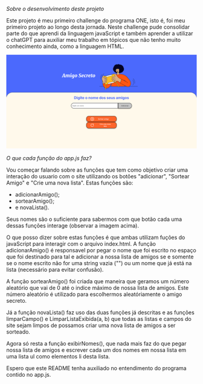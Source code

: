 *Sobre o desenvolvimento deste projeto*


Este projeto é meu primeiro challenge do programa ONE, isto é, foi meu primeiro projeto ao longo desta jornada. Neste challenge pude consolidar parte do que aprendi da linguagem javaScript e também aprender a utilizar o chatGPT para auxiliar meu trabalho em tópicos que não tenho muito conhecimento ainda, como a linguagem HTML.


![Tela final do Challenge](image.png)


*O que cada função do app.js faz?*


Vou começar falando sobre as funções que tem como objetivo criar uma interação do usuario com o site utilizando os botões "adicionar", "Sortear Amigo" e "Crie uma nova lista". Estas funções são:


*   adicionarAmigo();
*   sortearAmigo(); 
*   e novaLista().


Seus nomes são o suficiente para sabermos com que botão cada uma dessas funções interage (observar a imagem acima).


O que posso dizer sobre estas funções é que ambas utilizam fuções do javaScript para interagir com o arquivo index.html. A função adicionarAmigo() é responsavel por pegar o nome que foi escrito no espaço que foi destinado para tal e adicionar a nossa lista de amigos se e somente se o nome escrito não for uma string vazia ("") ou um nome que já está na lista (necessário para evitar confusão).

A função sortearAmigo() foi criada que maneira que geramos um número aleatório que vai de 0 até o indice máximo de nossa lista de amigos. Este número aleatório é utilizado para escolhermos aleatóriamente o amigo secreto.

Já a função novaLista() faz uso das duas funções já descritas e as funções limparCampo() e LimparListaExibida(a, b) que todas as listas e campos do site sejam limpos de possamos criar uma nova lista de amigos a ser sorteado.

Agora só resta a função exibirNomes(), que nada mais faz do que pegar nossa lista de amigos e escrever cada um dos nomes em nossa lista em uma lista ul como elementos li desta lista.

Espero que este README tenha auxiliado no entendimento do programa contido no app.js.

